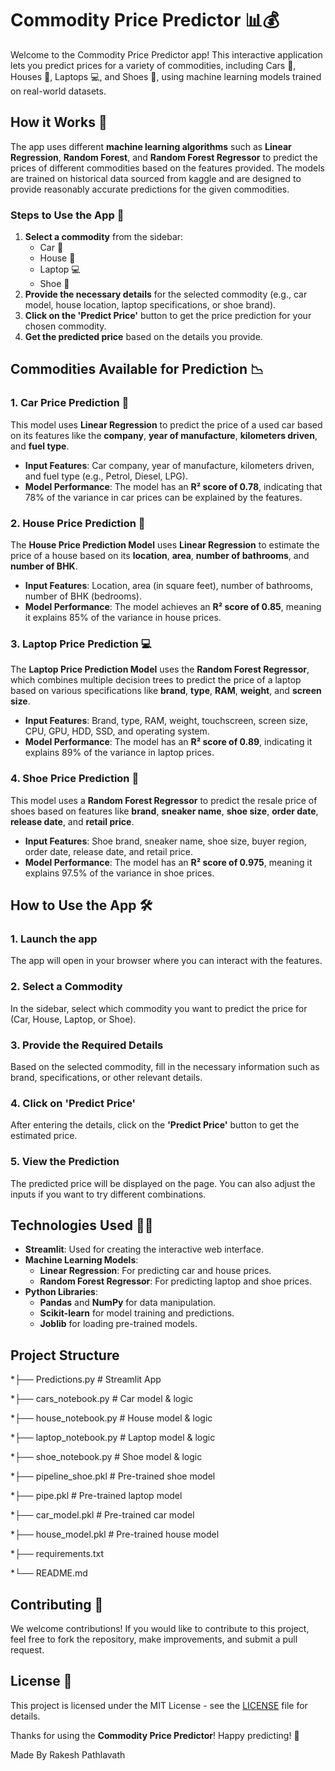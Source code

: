 
Commodity Price Predictor 📊💰
==============================

Welcome to the Commodity Price Predictor app! This interactive application lets you predict prices for a variety of commodities, including Cars 🚗, Houses 🏡, Laptops 💻, and Shoes 👟, using machine learning models trained on real-world datasets.



How it Works 🤔
---------------

The app uses different **machine learning algorithms** such as **Linear Regression**, **Random Forest**, and **Random Forest Regressor** to predict the prices of different commodities based on the features provided. The models are trained on historical data sourced from kaggle and are designed to provide reasonably accurate predictions for the given commodities.

### Steps to Use the App 📝

1.  **Select a commodity** from the sidebar:
    *   Car 🚗
    *   House 🏡
    *   Laptop 💻
    *   Shoe 👟
2.  **Provide the necessary details** for the selected commodity (e.g., car model, house location, laptop specifications, or shoe brand).
3.  **Click on the 'Predict Price'** button to get the price prediction for your chosen commodity.
4.  **Get the predicted price** based on the details you provide.

Commodities Available for Prediction 📉
---------------------------------------

### 1\. Car Price Prediction 🚗

This model uses **Linear Regression** to predict the price of a used car based on its features like the **company**, **year of manufacture**, **kilometers driven**, and **fuel type**.

*   **Input Features**: Car company, year of manufacture, kilometers driven, and fuel type (e.g., Petrol, Diesel, LPG).
*   **Model Performance**: The model has an **R² score of 0.78**, indicating that 78% of the variance in car prices can be explained by the features.

### 2\. House Price Prediction 🏡

The **House Price Prediction Model** uses **Linear Regression** to estimate the price of a house based on its **location**, **area**, **number of bathrooms**, and **number of BHK**.

*   **Input Features**: Location, area (in square feet), number of bathrooms, number of BHK (bedrooms).
*   **Model Performance**: The model achieves an **R² score of 0.85**, meaning it explains 85% of the variance in house prices.

### 3\. Laptop Price Prediction 💻

The **Laptop Price Prediction Model** uses the **Random Forest Regressor**, which combines multiple decision trees to predict the price of a laptop based on various specifications like **brand**, **type**, **RAM**, **weight**, and **screen size**.

*   **Input Features**: Brand, type, RAM, weight, touchscreen, screen size, CPU, GPU, HDD, SSD, and operating system.
*   **Model Performance**: The model has an **R² score of 0.89**, indicating it explains 89% of the variance in laptop prices.

### 4\. Shoe Price Prediction 👟

This model uses a **Random Forest Regressor** to predict the resale price of shoes based on features like **brand**, **sneaker name**, **shoe size**, **order date**, **release date**, and **retail price**.

*   **Input Features**: Shoe brand, sneaker name, shoe size, buyer region, order date, release date, and retail price.
*   **Model Performance**: The model has an **R² score of 0.975**, meaning it explains 97.5% of the variance in shoe prices.

How to Use the App 🛠️
----------------------

### 1\. Launch the app

The app will open in your browser where you can interact with the features.

### 2\. Select a Commodity

In the sidebar, select which commodity you want to predict the price for (Car, House, Laptop, or Shoe).

### 3\. Provide the Required Details

Based on the selected commodity, fill in the necessary information such as brand, specifications, or other relevant details.

### 4\. Click on 'Predict Price'

After entering the details, click on the **'Predict Price'** button to get the estimated price.

### 5\. View the Prediction

The predicted price will be displayed on the page. You can also adjust the inputs if you want to try different combinations.

Technologies Used 🧑‍💻
-----------------------

*   **Streamlit**: Used for creating the interactive web interface.
*   **Machine Learning Models**:
    *   **Linear Regression**: For predicting car and house prices.
    *   **Random Forest Regressor**: For predicting laptop and shoe prices.
*   **Python Libraries**:
    *   **Pandas** and **NumPy** for data manipulation.
    *   **Scikit-learn** for model training and predictions.
    *   **Joblib** for loading pre-trained models.

 Project Structure
 -----------------------
 *├── Predictions.py            # Streamlit App
 
*├── cars_notebook.py          # Car model & logic

*├── house_notebook.py         # House model & logic

*├── laptop_notebook.py        # Laptop model & logic

*├── shoe_notebook.py          # Shoe model & logic

*├── pipeline_shoe.pkl         # Pre-trained shoe model

*├── pipe.pkl                  # Pre-trained laptop model

*├── car_model.pkl             # Pre-trained car model

*├── house_model.pkl           # Pre-trained house model

*├── requirements.txt

*└── README.md


Contributing 🤝
---------------

We welcome contributions! If you would like to contribute to this project, feel free to fork the repository, make improvements, and submit a pull request.

License 📜
----------

This project is licensed under the MIT License - see the [LICENSE](LICENSE) file for details.

Thanks for using the **Commodity Price Predictor**! Happy predicting! 🎉

Made By Rakesh Pathlavath
